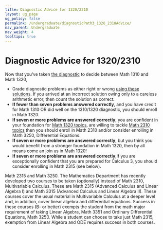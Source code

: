 ```yaml
---
title: Diagnostic Advice for 1320/2310
layout: ug_page
ug_policy: false
permalink: /undergraduate/diagnosticPath3_1320_2310Advice/
nav_parent: Undergraduate
nav_weight: 4
tooltips: true
---
```

<h1 class="mb-4">Diagnostic Advice for 1320/2310</h1>

<p> Now that you've taken  <a href="https://math.virginia.edu/undergraduate/placement-files/diagnostic_1320_2310.html">the diagnostic</a> to decide between Math 1310 and Math 1320,  </p>

 <ul>
    <li> Grade diagnostic problems as either right or wrong <a href="https://math.virginia.edu/undergraduate/placement-files/ExamC_Solutions.pdf">using these solutions</a>. If you arrived at an incorrect solution owing only to a careless arithmetic error, then count the solution as correct. </li>
    <li> <strong>If fewer than seven problems answered correctly</strong>, and you have credit for Math 1310 OR did well on the 1310/1320 diagnostic,  you should enroll in Math 1320.  </li>
      <li> <strong>If seven or more problems are  answered correctly</strong>, you are confident in your foundation for <a href="https://math.virginia.edu/undergraduate/placement-files/1320.html">Math 1320 topics</a>, are willing to tackle  <a href="https://math.virginia.edu/undergraduate/placement-files/2310.html">Math 2310 topics</a> then you should enroll in Math 2310 and/or consider enrolling in Math 3250, Differential Equations.</li>
  	 <li> <strong>If seven or more problems are  answered correctly</strong>, but you think you would benefit from a stronger foundation in Math 1320, then by all means come an join us in Math 1320!</li>
  	 <li><strong>If seven or more problems are  answered correctly</strong>,If you are exceptionally confident that you are prepared for Calculus 3, you should consider enrolling in Math 2315 (see below).</li>  	 
  </ul>
<div class="diagnostic">
<p class="shiftedRight" ><span class="bolded">Math 2315 and Math 3250.</span> The Mathematics Department has recently developed two courses to be taken (optionally) instead of Math 2310, Multivariable Calculus. These are Math 2315 (Advanced Calculus and Linear Algebra I)  and Math 3315 (Advanced Calculus and Linear Algebra II).  These courses cover the usual material in Multivariable Calculus at a deeper level and, in addition, cover linear algebra and differential equations. Success in these courses (B- or better) exempts the student from the math major requirement of taking Linear Algebra, 
Math 3351 and Ordinary Differential Equations, Math 3250. While a student can choose to take just Math 2315, exemption from Linear Algebra and ODE requires success in both courses.</p>
</div>
